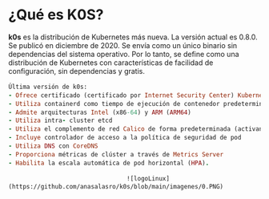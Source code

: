 # ¿Qué es K0S? 


**k0s** 
es la distribución de Kubernetes más nueva. La versión actual es 0.8.0. Se publicó en diciembre de 2020.
Se envía como un único binario sin dependencias del sistema operativo. Por lo tanto, se define como una distribución de Kubernetes con características de facilidad de configuración, sin dependencias y gratis.  
``` ruby 
Última versión de k0s:
- Ofrece certificado (certificado por Internet Security Center) Kubernetes 1.19
- Utiliza containerd como tiempo de ejecución de contenedor predeterminado
- Admite arquitecturas Intel (x86-64) y ARM (ARM64)
- Utiliza intra- cluster etcd
- Utiliza el complemento de red Calico de forma predeterminada (activando así las políticas de red)
- Incluye controlador de acceso a la política de seguridad de pod
- Utiliza DNS con CoreDNS
- Proporciona métricas de clúster a través de Metrics Server
- Habilita la escala automática de pod horizontal (HPA).
```
                                     ![logoLinux](https://github.com/anasalasro/k0s/blob/main/imagenes/0.PNG)
